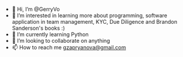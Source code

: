 - 👋 Hi, I’m @GerryVo
- 👀 I’m interested in learning more about programming, software application in team management, KYC, Due Diligence and Brandon Sanderson's books :) 
- 🌱 I’m currently learning Python
- 💞️ I’m looking to collaborate on anything
- 📫 How to reach me gzapryanova@gmail.com

<!---
GerryVo/GerryVo is a ✨ special ✨ repository because its `README.md` (this file) appears on your GitHub profile.
You can click the Preview link to take a look at your changes.
--->
